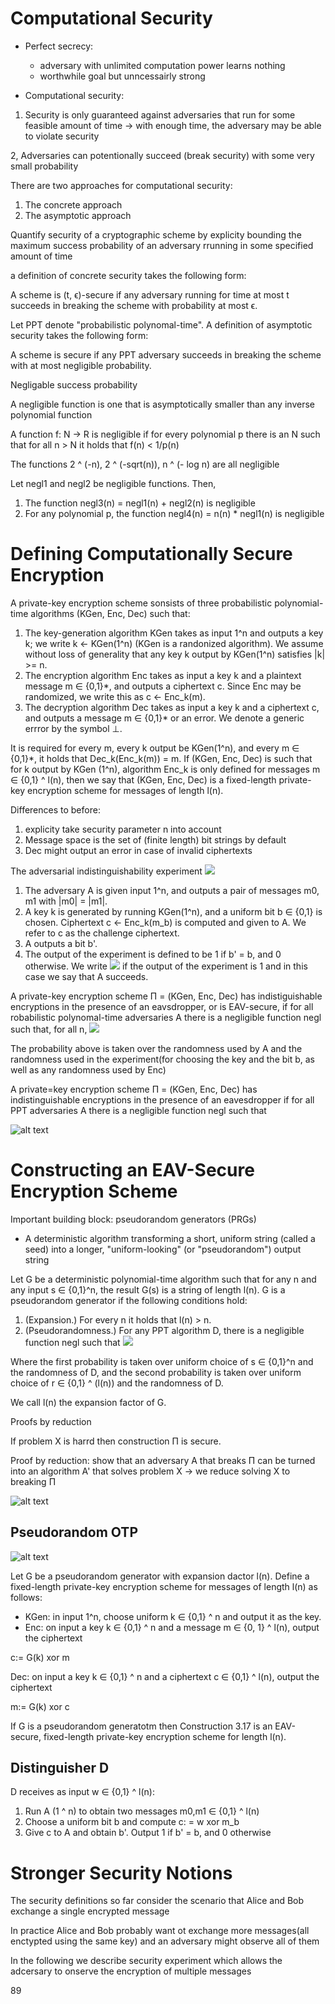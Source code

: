 

# Computational Security

- Perfect secrecy:
    - adversary with unlimited computation power learns nothing
    - worthwhile goal but unncessairly strong

- Computational security:

1. Security is only guaranteed against adversaries that run for some feasible amount of time
 -> with enough time, the adversary may be able to violate security

2, Adversaries can potentionally succeed (break security) with some very small probability

There are two approaches for computational security:

1. The concrete approach
2. The asymptotic approach

Quantify security of a cryptographic scheme by explicity bounding the maximum success probability of an adversary rrunning in some specified amount of time

a definition of concrete security takes the following form:

A scheme is (t, ϵ)-secure if any adversary running for time at most t succeeds in breaking the scheme with probability at most ϵ.

Let PPT denote "probabilistic polynomal-time". A definition of asymptotic security takes the following form:

A scheme is secure if any PPT adversary succeeds in breaking the scheme with at most negligible probability.

Negligable success probability

A negligible function is one that is asymptotically smaller than any inverse polynomial function

A function f: N -> R is negligible if for every polynomial p there is an N such that for all n > N it holds that f(n) < 1/p(n)

The functions 2 ^ (-n), 2 ^ (-sqrt(n)), n ^ (- log n) are all negligible

Let negl1 and negl2 be negligible functions. Then,
1. The function negl3(n) = negl1(n) + negl2(n) is negligible
2. For any polynomial p, the function negl4(n) = n(n) * negl1(n) is negligible

# Defining Computationally Secure Encryption

A private-key encryption scheme sonsists of three probabilistic polynomial-time algorithms (KGen, Enc, Dec) such that:

1. The key-generation algorithm KGen takes as input 1^n and outputs a key k; we write  k <- KGen(1^n) (KGen is a randonized algorithm). We assume without loss of generality that any key k output by KGen(1^n) satisfies |k| >= n.
2. The encryption algorithm Enc takes as input a key k and a plaintext message m ∈ {0,1}*, and outputs a ciphertext c. Since Enc may be randomized, we write this as c <- Enc_k(m).
3. The decryption algorithm Dec takes as input a key k and a ciphertext c, and outputs a message m ∈ {0,1}* or an error. We denote a generic errror by the symbol ⊥.

It is required for every m, every k output be KGen(1^n), and every m ∈ {0,1}*, it holds that Dec_k(Enc_k(m)) = m.
If (KGen, Enc, Dec) is such that for k output by KGen (1^n), algorithm Enc_k is only defined for messages m ∈ {0,1} ^ l(n), then we say that (KGen, Enc, Dec) is a fixed-length private-key encryption scheme for messages of length l(n).

Differences to before:
1. explicity take security parameter n into account
2. Message space is the set of (finite length) bit strings by default
3. Dec might output an error in case of invalid ciphertexts

The adversarial indistinguishability experiment ![](image.png)

1. The adversary A is given input 1^n, and outputs a pair of messages m0, m1 with |m0| = |m1|.
2. A key k is generated by running KGen(1^n), and a uniform bit b ∈ {0,1} is chosen. Ciphertext c <- Enc_k(m_b) is computed and given to A. We refer to c as the challenge ciphertext.
3. A outputs a bit b'.
4. The output of the experiment is defined to be 1 if b' = b, and 0 otherwise. We write ![](image-1.png) if the output of the experiment is 1 and in this case we say that A succeeds.

A private-key encryption scheme П = (KGen, Enc, Dec) has indistiguishable encryptions in the presence of an eavsdropper, or is EAV-secure, if for all robabilistic polynomal-time adversaries A there is a negligible function negl such that, for all n,
![](image-2.png)

The probability above is taken over the randomness used by A and the randomness used in the experiment(for choosing the key and the bit b, as well as any randomness used by Enc)

A private=key encryption scheme П = (KGen, Enc, Dec) has indistinguishable encryptions in the presence of an eavesdropper if for all PPT adversaries A there is a negligible function negl such that

![alt text](image-3.png)

# Constructing an EAV-Secure Encryption Scheme

Important building block: pseudorandom generators (PRGs)

- A deterministic algorithm transforming a short, uniform string (called a seed) into a longer, "uniform-looking" (or "pseudorandom") output string

Let G be a deterministic polynomial-time algorithm such that for any n and any input s ∈ {0,1}^n, the result G(s) is a string of length l(n). G is a pseudorandom generator if the following conditions hold:

1. (Expansion.) For every n it holds that l(n) > n.
2. (Pseudorandomness.) For any PPT algorithm D, there is a negligible function negl such that ![](image-4.png)

Where the first probability is taken over uniform choice of s ∈ {0,1}^n and the randomness of D, and the second probability is taken over uniform choice of r ∈ {0,1} ^ (l(n)) and the randomness of D.

We call l(n) the expansion factor of G.

Proofs by reduction

If problem X is harrd then construction П is secure.

Proof by reduction: show that an adversary A that breaks П can be turned into an algorithm A' that solves problem X
-> we reduce solving X to breaking П

![alt text](image-6.png)

## Pseudorandom OTP

![alt text](image-5.png)


Let G be a pseudorandom generator with expansion dactor l(n). Define a fixed-length private-key encryption scheme for messages of length l(n) as follows:

- KGen: in input 1^n, choose uniform k ∈ {0,1} ^ n and output it as the key.
- Enc: on input a key k ∈ {0,1} ^ n and a message m ∈ {0, 1} ^ l(n), output the ciphertext

c:= G(k) xor m

Dec: on input a key k ∈ {0,1} ^ n and a ciphertext c ∈ {0,1} ^ l(n), output the ciphertext

m:= G(k) xor c

If G is a pseudorandom generatotm then Construction 3.17 is an EAV-secure, fixed-length private-key encryption scheme for length l(n).

## Distinguisher D

D receives as input w ∈ {0,1} ^ l(n):

1. Run A (1 ^ n) to obtain two messages m0,m1 ∈ {0,1} ^ l(n)
2. Choose a uniform bit b and compute c: = w xor m_b
3. Give c to A and obtain b'. Output 1 if b' = b, and 0 otherwise

# Stronger Security Notions

The security definitions so far consider the scenario that Alice and Bob exchange a single encrypted message

In practice Alice and Bob probably want ot exchange more messages(all enctypted using the same key) and an adversary might observe all of them

In the following we describe security experiment which allows the adcersary to onserve the encryption of multiple messages

89